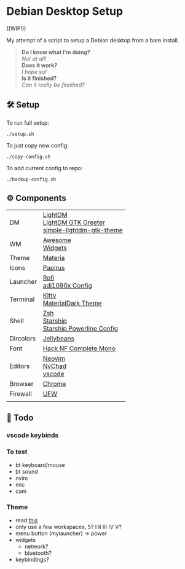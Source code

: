 # Debian Desktop Setup

((WIP!))

My attempt of a script to setup a Debian desktop from a bare install.

> **Do I know what I'm doing?**<br/>
> *Not at all!*<br/>
> **Does it work?**<br/>
> *I hope so!*<br/>
> **Is it finished?**<br/>
> *Can it really be finished?*<br/>

## 🛠️ Setup
To run full setup:
```
./setup.sh
```
To just copy new config:
```
./copy-config.sh
```
To add current config to repo:
```
./backup-config.sh
```

## ⚙️ Components
 |  |  |
 | --- | --- |
 | DM | [LightDM](https://github.com/canonical/lightdm) <br/> [LightDM GTK Greeter](https://github.com/Xubuntu/lightdm-gtk-greeter) <br/>[simple-lightdm-gtk-theme](https://github.com/freande/simple-lightdm-gtk-theme) |
 | WM | [Awesome](https://awesomewm.org/) <br/> [Widgets](https://github.com/streetturtle/awesome-wm-widgets)|
 | Theme | [Materia](https://github.com/nana-4/materia-theme) |
 | Icons | [Papirus](https://github.com/PapirusDevelopmentTeam/papirus-icon-theme) |
 | Launcher | [Rofi](https://github.com/davatorium/rofi) <br/> [adi1090x Config](https://github.com/adi1090x/rofi) |
 | Terminal | [Kitty](https://github.com/kovidgoyal/kitty) <br/> [MaterialDark Theme](https://github.com/dexpota/kitty-themes) |
 | Shell | [Zsh](https://www.zsh.org/) <br/> [Starship](https://starship.rs/) <br/> [Starship Powerline Config](https://github.com/freande/starship-powerline-config) |
 | Dircolors | [Jellybeans](https://github.com/peterhellberg/dircolors-jellybeans/blob/master/dircolors.jellybeans)
 | Font | [Hack NF Complete Mono](https://github.com/ryanoasis/nerd-fonts.git) |
 | Editors | [Neovim](https://neovim.io/) <br/> [NvChad](https://github.com/NvChad/NvChad) <br/> [vscode](https://code.visualstudio.com/) |
 | Browser | [Chrome](https://www.google.com/chrome/) |
 | Firewall | [UFW](https://manpages.ubuntu.com/manpages/bionic/en/man8/ufw.8.html) |
 |  |  |

 
## 📝 Todo
### vscode keybinds
### To test
- bt keyboard/mouse
- bt sound
- nvim
- mic
- cam
### Theme
- read [this](http://epsi-rns.github.io/desktop/2019/06/15/awesome-overview.html)
- only use a few workspaces, 5? I II III IV V?
- menu button (mylauncher) -> power
- widgets
  - network?
  - bluetooth?
- keybindings?